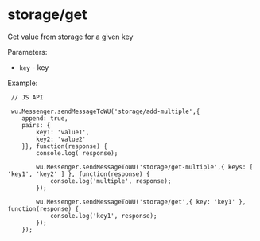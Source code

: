 storage/get
===

Get value from storage for a given key

Parameters:

 * `key` - key

Example:

```
 // JS API

 wu.Messenger.sendMessageToWU('storage/add-multiple',{
    append: true,
    pairs: {
        key1: 'value1',
        key2: 'value2'
    }}, function(response) {
        console.log( response);

        wu.Messenger.sendMessageToWU('storage/get-multiple',{ keys: [ 'key1', 'key2' ] }, function(response) {
            console.log('multiple', response);
        });

        wu.Messenger.sendMessageToWU('storage/get',{ key: 'key1' }, function(response) {
            console.log('key1', response);
        });
    });
```